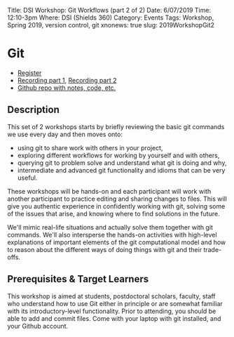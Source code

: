 Title: DSI Workshop: Git Workflows (part 2 of 2)
Date: 6/07/2019
Time: 12:10-3pm
Where: DSI (Shields 360)
Category: Events
Tags: Workshop, Spring 2019, version control, git
xnonews: true
slug: 2019WorkshopGit2

# Git 

* [Register](https://forms.library.ucdavis.edu/classes/descriptions.php)
* [Recording part 1](https://youtu.be/99geSBgHUrM), [Recording part 2](https://github.com/dsidavis/GitWorkshop2)
* [Github repo with notes, code, etc.](http://github.com/dsidavis/GitWorkshop2)


## Description

This set of 2 workshops starts by briefly reviewing the basic git commands we use every day
and then moves onto:

+ using git to share work with others in your project,
+ exploring different workflows for working by yourself and with others,
+ querying git to problem solve and understand what git is doing and why,
+ intermediate and advanced git functionality and idioms that can be very useful.

These workshops will be hands-on and each participant will work 
with another participant to practice editing and sharing changes to files. This
will give you authentic experience in confidently working with git, solving
some of the issues that arise, and knowing where to find solutions in the future.

We'll mimic real-life situations and actually solve them together with git commands.
We'll also intersperse the hands-on activities with high-level explanations of important elements of
the git computational model and how to reason about the different ways of doing things with git and their trade-offs.

## Prerequisites & Target Learners

This workshop is aimed at students, postdoctoral scholars, faculty, staff who understand how to use
Git either in principle or are somewhat familiar with its introductory-level
functionality.  Prior to attending, you should be able to add and commit files. 
Come with your laptop with git installed, and your Github account.
